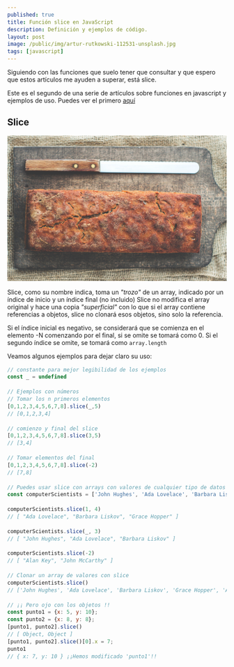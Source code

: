 ```yaml
---
published: true
title: Función slice en JavaScript
description: Definición y ejemplos de código.
layout: post
image: /public/img/artur-rutkowski-112531-unsplash.jpg
tags: [javascript] 
---
```


Siguiendo con las funciones que suelo tener que consultar y que espero que estos artículos me ayuden a superar, está slice.

Este es el segundo de una serie de artículos sobre funciones en javascript y ejemplos de uso. Puedes ver el primero [aquí](http://juanmirod.github.io/2017/07/19/javascript-split.html)

## Slice

![Foto de un trozo de pan y un cuchillo](/public/img/artur-rutkowski-112531-unsplash.jpg)

Slice, como su nombre indica, toma un _"trozo"_ de un array, indicado por un índice de inicio y un índice final (no incluido) Slice no modifica el array original y hace una copia _"superficial"_ con lo que si el array contiene referencias a objetos, slice no clonará esos objetos, sino solo la referencia.

Si el índice inicial es negativo, se considerará que se comienza en el elemento -N comenzando por el final, si se omite se tomará como 0.
Si el segundo índice se omite, se tomará como `array.length`

Veamos algunos ejemplos para dejar claro su uso:

```javascript
// constante para mejor legibilidad de los ejemplos
const _ = undefined

// Ejemplos con números
// Tomar los n primeros elementos
[0,1,2,3,4,5,6,7,8].slice(_,5)
// [0,1,2,3,4]

// comienzo y final del slice
[0,1,2,3,4,5,6,7,8].slice(3,5)
// [3,4]

// Tomar elementos del final
[0,1,2,3,4,5,6,7,8].slice(-2)
// [7,8]

// Puedes usar slice con arrays con valores de cualquier tipo de datos escalar
const computerScientists = ['John Hughes', 'Ada Lovelace', 'Barbara Liskov', 'Grace Hopper', 'Alan Key', 'John McCarthy']

computerScientists.slice(1, 4)
// [ "Ada Lovelace", "Barbara Liskov", "Grace Hopper" ]

computerScientists.slice(_, 3)
// [ "John Hughes", "Ada Lovelace", "Barbara Liskov" ]

computerScientists.slice(-2)
// [ "Alan Key", "John McCarthy" ]

// Clonar un array de valores con slice
computerScientists.slice()
// ['John Hughes', 'Ada Lovelace', 'Barbara Liskov', 'Grace Hopper', 'Alan Key', 'John McCarthy']

// ¡¡ Pero ojo con los objetos !!
const punto1 = {x: 5, y: 10};
const punto2 = {x: 8, y: 8};
[punto1, punto2].slice()
// [ Object, Object ]
[punto1, punto2].slice()[0].x = 7;
punto1
// { x: 7, y: 10 } ¡¡Hemos modificado 'punto1'!!
```
